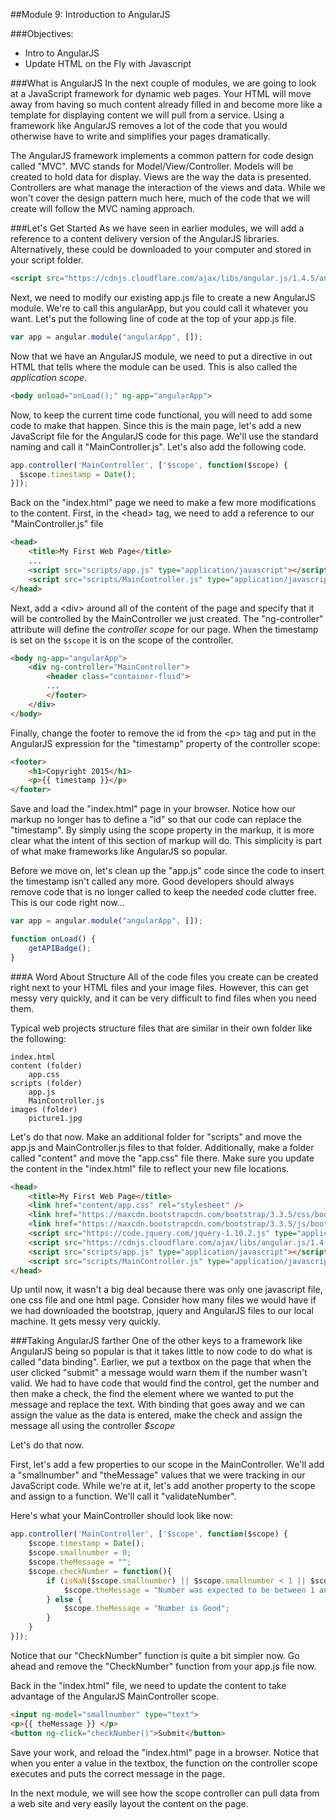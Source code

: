 ﻿##Module 9: Introduction to AngularJS

###Objectives:
- Intro to AngularJS
- Update HTML on the Fly with Javascript

###What is AngularJS
In the next couple of modules, we are going to look at a JavaScript framework for dynamic web pages. Your HTML will move away from having so much content already filled in and become more like a template for displaying content we will pull from a service. Using a framework like AngularJS removes a lot of the code that you would otherwise have to write and simplifies your pages dramatically.

The AngularJS framework implements a common pattern for code design called "MVC". MVC stands for Model/View/Controller. Models will be created to hold data for display. Views are the way the data is presented. Controllers are what manage the interaction of the views and data. While we won't cover the design pattern much here, much of the code that we will create will follow the MVC naming approach.

###Let's Get Started
As we have seen in earlier modules, we will add a reference to a content delivery version of the AngularJS libraries. Alternatively, these could be downloaded to your computer and stored in your script folder.

```html
<script src="https://cdnjs.cloudflare.com/ajax/libs/angular.js/1.4.5/angular.min.js"></script>
```

Next, we need to modify our existing app.js file to create a new AngularJS module. We're to call this angularApp, but you could call it whatever you want. Let's put the following line of code at the top of your app.js file.

```Javascript
var app = angular.module("angularApp", []);
```

Now that we have an AngularJS module, we need to put a directive in out HTML that tells where the module can be used. This is also called the *application scope*. 

```html
<body onload="onLoad();" ng-app="angularApp">
```

Now, to keep the current time code functional, you will need to add some code to make that happen. Since this is the main page, let's add a new JavaScript file for the AngularJS code for this page. We'll use the standard naming and call it "MainController.js". Let's also add the following code.

```JavaScript
app.controller('MainController', ['$scope', function($scope) { 
  $scope.timestamp = Date(); 
}]);
```

Back on the "index.html" page we need to make a few more modifications to the content. First, in the \<head> tag, we need to add a reference to our "MainController.js" file

```HTML
<head>
	<title>My First Web Page</title>
	...
	<script src="scripts/app.js" type="application/javascript"></script>
	<script src="scripts/MainController.js" type="application/javascript"></script>
</head>
```

Next, add a \<div> around all of the content of the page and specify that it will be controlled by the MainController we just created. The "ng-controller" attribute will define the *controller scope* for our page. When the timestamp is set on the `$scope` it is on the scope of the controller.

```html
<body ng-app="angularApp">
	<div ng-controller="MainController">
		<header class="container-fluid">
		...
		</footer>
	</div>
</body>
```

Finally, change the footer to remove the id from the \<p> tag and put in the AngularJS expression for the "timestamp" property of the controller scope:

```html
<footer>
	<h1>Copyright 2015</h1>
	<p>{{ timestamp }}</p>
</footer>
```

Save and load the "index.html" page in your browser. Notice how our markup no longer has to define a "id" so that our code can replace the "timestamp". By simply using the scope property in the markup, it is more clear what the intent of this section of markup will do. This simplicity is part of what make frameworks like AngularJS so popular.

Before we move on, let's clean up the "app.js" code since the code to insert the timestamp isn't called any more. Good developers should always remove code that is no longer called to keep the needed code clutter free. This is our code right now...

```JavaScript
var app = angular.module("angularApp", []);

function onLoad() {
    getAPIBadge();
}
```


###A Word About Structure
All of the code files you create can be created right next to your HTML files and your image files. However, this can get messy very quickly, and it can be very difficult to find files when you need them.

Typical web projects structure files that are similar in their own folder like the following:

	index.html
	content (folder)
		app.css
	scripts (folder)
		app.js
		MainController.js
	images (folder)
		picture1.jpg

Let's do that now. Make an additional folder for "scripts" and move the app.js and MainController.js files to that folder. Additionally, make a folder called "content" and move the "app.css" file there. Make sure you update the content in the "index.html" file to reflect your new file locations.

```HTML
<head>
	<title>My First Web Page</title>
	<link href="content/app.css" rel="stylesheet" />
	<link href="https://maxcdn.bootstrapcdn.com/bootstrap/3.3.5/css/bootstrap.min.css" rel="stylesheet" />
	<link href="https://maxcdn.bootstrapcdn.com/bootstrap/3.3.5/js/bootstrap.min.jss" rel="text/javascript" />
	<script src="https://code.jquery.com/jquery-1.10.2.js" type="application/javascript"></script>
	<script src="https://cdnjs.cloudflare.com/ajax/libs/angular.js/1.4.5/angular.min.js"></script>
	<script src="scripts/app.js" type="application/javascript"></script>
	<script src="scripts/MainController.js" type="application/javascript"></script>
</head>

```

Up until now, it wasn't a big deal because there was only one javascript file, one css file and one html page. Consider how many files we would have if we had downloaded the bootstrap, jquery and AngularJS files to our local machine. It gets messy very quickly.

###Taking AngularJS farther
One of the other keys to a framework like AngularJS being so popular is that it takes little to now code to do what is called "data binding". Earlier, we put a textbox on the page that when the user clicked "submit" a message would warn them if the number wasn't valid. We had to have code that would find the control, get the number and then make a check, the find the element where we wanted to put the message and replace the text. With binding that goes away and we can assign the value as the data is entered, make the check and assign the message all using the controller *$scope*

Let's do that now.

First, let's add a few properties to our scope in the MainController. We'll add a "smallnumber" and "theMessage" values that we were tracking in our JavaScript code. While we're at it, let's add another property to the scope and assign to a function. We'll call it "validateNumber".

Here's what your MainController should look like now:

```JavaScript
app.controller('MainController', ['$scope', function($scope) { 
	$scope.timestamp = Date();
	$scope.smallnumber = 0;
	$scope.theMessage = "";
	$scope.checkNumber = function(){
		if (isNaN($scope.smallnumber) || $scope.smallnumber < 1 || $scope.smallnumber > 10) {
			$scope.theMessage = "Number was expected to be between 1 and 10";
		} else {
			$scope.theMessage = "Number is Good";
		}
	}
}]);
```
Notice that our "CheckNumber" function is quite a bit simpler now. Go ahead and remove the "CheckNumber" function from your app.js file now.

Back in the "index.html" file, we need to update the content to take advantage of the AngularJS MainController scope.

```html
<input ng-model="smallnumber" type="text">
<p>{{ theMessage }} </p>
<button ng-click="checkNumber()">Submit</button>
```

Save your work, and reload the "index.html" page in a browser. Notice that when you enter a value in the textbox, the function on the controller scope executes and puts the correct message in the page.

In the next module, we will see how the scope controller can pull data from a web site and very easily layout the content on the page.